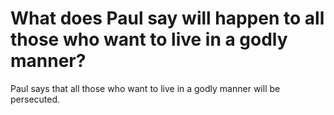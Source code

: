 # What does Paul say will happen to all those who want to live in a godly manner?

Paul says that all those who want to live in a godly manner will be persecuted.
